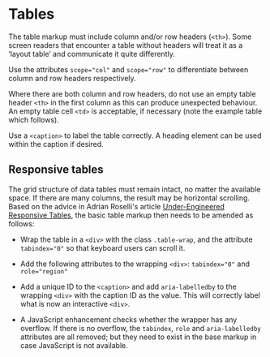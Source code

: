 # Tables

The table markup must include column and/or row headers (`<th>`). Some screen readers that encounter a table without headers will treat it as a ‘layout table’ and communicate it quite differently.

Use the attributes `scope="col"` and `scope="row"` to differentiate between column and row headers respectively.

Where there are both column and row headers, do not use an empty table header `<th>` in the first column as this can produce unexpected behaviour. An empty table cell `<td>` is acceptable, if necessary (note the example table which follows).

Use a `<caption>` to label the table correctly. A heading element can be used within the caption if desired.

<example title="Basic table" src="components/table.html.twig" />

## Responsive tables

The grid structure of data tables must remain intact, no matter the available space. If there are many columns, the result may be horizontal scrolling. Based on the advice in Adrian Roselli's article [Under-Engineered Responsive Tables](https://adrianroselli.com/2020/11/under-engineered-responsive-tables.html), the basic table markup then needs to be amended as follows:

- Wrap the table in a `<div>` with the class `.table-wrap`, and the attribute `tabindex="0"` so that keyboard users can scroll it.

- Add the following attributes to the wrapping `<div>`: `tabindex="0"` and `role="region"`

- Add a unique ID to the `<caption>` and add `aria-labelledby` to the wrapping `<div>` with the caption ID as the value. This will correctly label what is now an interactive `<div>`.

- A JavaScript enhancement checks whether the wrapper has any overflow. If there is no overflow, the `tabindex`, `role` and `aria-labelledby` attributes are all removed; but they need to exist in the base markup in case JavaScript is not available.

<example title="Basic table" src="components/table-responsive.html.twig" />